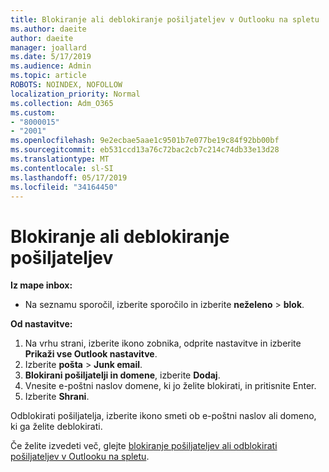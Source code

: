 ```yaml
---
title: Blokiranje ali deblokiranje pošiljateljev v Outlooku na spletu
ms.author: daeite
author: daeite
manager: joallard
ms.date: 5/17/2019
ms.audience: Admin
ms.topic: article
ROBOTS: NOINDEX, NOFOLLOW
localization_priority: Normal
ms.collection: Adm_O365
ms.custom:
- "8000015"
- "2001"
ms.openlocfilehash: 9e2ecbae5aae1c9501b7e077be19c84f92bb00bf
ms.sourcegitcommit: eb531ccd13a76c72bac2cb7c214c74db33e13d28
ms.translationtype: MT
ms.contentlocale: sl-SI
ms.lasthandoff: 05/17/2019
ms.locfileid: "34164450"
---
```

# <a name="block-or-unblock-senders"></a>Blokiranje ali deblokiranje pošiljateljev

**Iz mape inbox:**

- Na seznamu sporočil, izberite sporočilo in izberite **neželeno** > **blok**.

**Od nastavitve:**

1. Na vrhu strani, izberite ikono zobnika, odprite nastavitve in izberite **Prikaži vse Outlook nastavitve**.
2. Izberite **pošta** > **Junk email**.
3. **Blokirani pošiljatelji in domene**, izberite **Dodaj**.
4. Vnesite e-poštni naslov domene, ki jo želite blokirati, in pritisnite Enter.
5. Izberite **Shrani**.

Odblokirati pošiljatelja, izberite ikono smeti ob e-poštni naslov ali domeno, ki ga želite deblokirati.

Če želite izvedeti več, glejte [blokiranje pošiljateljev ali odblokirati pošiljateljev v Outlooku na spletu](https://support.office.com/article/9bf812d4-6995-4d19-901a-76d6e26939b0).